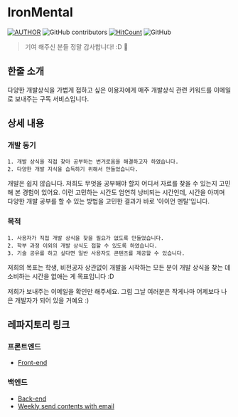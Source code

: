 # IronMental

[![AUTHOR](https://img.shields.io/badge/author-Devrother-lightgray)](https://github.com/Devrother)
![GitHub contributors](https://img.shields.io/github/contributors/devrother/ironmental?style=flat-square)
[![HitCount](http://hits.dwyl.io/devrother/ironmental.svg)](http://hits.dwyl.io/devrother/ironmental)
![GitHub](https://img.shields.io/github/license/devrother/ironmental?style=flat-square)

> 기여 해주신 분들 정말 감사합니다! :D :pray:

## 한줄 소개

다양한 개발상식을 가볍게 접하고 싶은 이용자에게 매주 개발상식 관련 키워드를 이메일로 보내주는 구독 서비스입니다.

## 상세 내용

### 개발 동기

```
1. 개발 상식을 직접 찾아 공부하는 번거로움을 해결하고자 하였습니다.
2. 다양한 개발 지식을 습득하기 위해서 만들었습니다.
```

개발은 쉽지 않습니다. 저희도 무엇을 공부해야 할지 어디서 자료를 찾을 수 있는지 고민해 본 경험이 있어요. 이런 고민하는 시간도 엄연히 낭비되는 시간인데, 시간을 아끼며 다양한 개발 공부를 할 수 있는 방법을 고민한 결과가 바로 '아이언 멘탈'입니다.

### 목적

```
1. 사용자가 직접 개발 상식을 찾을 필요가 없도록 만들었습니다.
2. 학부 과정 이외의 개발 상식도 접할 수 있도록 하였습니다.
3. 기술 공유를 하고 싶다면 일반 사용자도 콘텐츠를 제공할 수 있습니다.
```

저희의 목표는 학생, 비전공자 상관없이 개발을 시작하는 모든 분이 개발 상식을 찾는 데 소비하는 시간을 없애는 게 목표입니다 :D

저희가 보내주는 이메일을 확인만 해주세요. 그럼 그날 여러분은 작게나마 어제보다 나은 개발자가 되어 있을 거예요 :)


## 레파지토리 링크

### 프론트엔드
- [Front-end](https://github.com/Devrother/ironmental-frontend)

### 백엔드
- [Back-end](https://github.com/Devrother/ironmental-backend)
- [Weekly send contents with email](https://github.com/Devrother/ironmental-send-contents)
